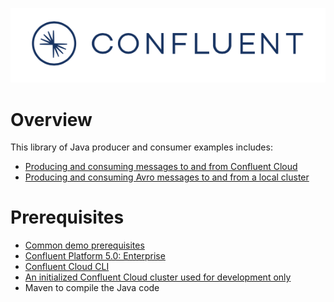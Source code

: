 ![image](../images/confluent-logo-300-2.png)

# Overview

This library of Java producer and consumer examples includes:

* [Producing and consuming messages to and from Confluent Cloud](cloud/README.md)
* [Producing and consuming Avro messages to and from a local cluster](avro/README.md)

# Prerequisites

* [Common demo prerequisites](https://github.com/confluentinc/quickstart-demos#prerequisites)
* [Confluent Platform 5.0: Enterprise](https://www.confluent.io/download/)
* [Confluent Cloud CLI](https://docs.confluent.io/current/cloud-quickstart.html#step-2-install-ccloud-cli)
* [An initialized Confluent Cloud cluster used for development only](https://confluent.cloud)
* Maven to compile the Java code

